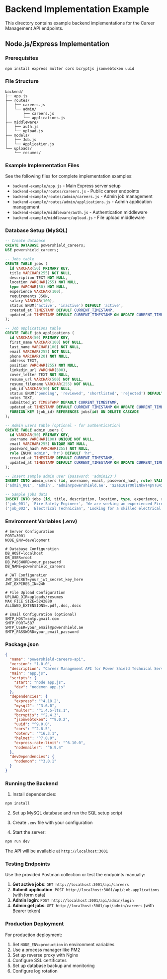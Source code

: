 # Backend Implementation Example

This directory contains example backend implementations for the Career Management API endpoints.

## Node.js/Express Implementation

### Prerequisites
```bash
npm install express multer cors bcryptjs jsonwebtoken uuid
```

### File Structure
```
backend/
├── app.js
├── routes/
│   ├── careers.js
│   └── admin/
│       ├── careers.js
│       └── applications.js
├── middleware/
│   ├── auth.js
│   └── upload.js
├── models/
│   ├── Job.js
│   └── Application.js
└── uploads/
    └── resumes/
```

### Example Implementation Files

See the following files for complete implementation examples:
- `backend-example/app.js` - Main Express server setup
- `backend-example/routes/careers.js` - Public career endpoints
- `backend-example/routes/admin/careers.js` - Admin job management
- `backend-example/routes/admin/applications.js` - Admin application management
- `backend-example/middleware/auth.js` - Authentication middleware
- `backend-example/middleware/upload.js` - File upload middleware

### Database Setup (MySQL)

```sql
-- Create database
CREATE DATABASE powershield_careers;
USE powershield_careers;

-- Jobs table
CREATE TABLE jobs (
  id VARCHAR(50) PRIMARY KEY,
  title VARCHAR(255) NOT NULL,
  description TEXT NOT NULL,
  location VARCHAR(255) NOT NULL,
  type VARCHAR(50) NOT NULL,
  experience VARCHAR(100),
  requirements JSON,
  salary VARCHAR(100),
  status ENUM('active', 'inactive') DEFAULT 'active',
  created_at TIMESTAMP DEFAULT CURRENT_TIMESTAMP,
  updated_at TIMESTAMP DEFAULT CURRENT_TIMESTAMP ON UPDATE CURRENT_TIMESTAMP
);

-- Job applications table
CREATE TABLE job_applications (
  id VARCHAR(50) PRIMARY KEY,
  first_name VARCHAR(100) NOT NULL,
  last_name VARCHAR(100) NOT NULL,
  email VARCHAR(255) NOT NULL,
  phone VARCHAR(20) NOT NULL,
  address TEXT,
  position VARCHAR(255) NOT NULL,
  linkedin_url VARCHAR(500),
  cover_letter TEXT NOT NULL,
  resume_url VARCHAR(500) NOT NULL,
  resume_filename VARCHAR(255) NOT NULL,
  job_id VARCHAR(50) NOT NULL,
  status ENUM('pending', 'reviewed', 'shortlisted', 'rejected') DEFAULT 'pending',
  notes TEXT,
  submitted_at TIMESTAMP DEFAULT CURRENT_TIMESTAMP,
  updated_at TIMESTAMP DEFAULT CURRENT_TIMESTAMP ON UPDATE CURRENT_TIMESTAMP,
  FOREIGN KEY (job_id) REFERENCES jobs(id) ON DELETE CASCADE
);

-- Admin users table (optional - for authentication)
CREATE TABLE admin_users (
  id VARCHAR(50) PRIMARY KEY,
  username VARCHAR(100) UNIQUE NOT NULL,
  email VARCHAR(255) UNIQUE NOT NULL,
  password_hash VARCHAR(255) NOT NULL,
  role ENUM('admin', 'hr') DEFAULT 'hr',
  created_at TIMESTAMP DEFAULT CURRENT_TIMESTAMP,
  updated_at TIMESTAMP DEFAULT CURRENT_TIMESTAMP ON UPDATE CURRENT_TIMESTAMP
);

-- Insert sample admin user (password: 'admin123')
INSERT INTO admin_users (id, username, email, password_hash, role) VALUES 
('admin_001', 'admin', 'admin@powershield.ae', '$2a$10$rOOl1NkwT4pVTu4zGWr.5eD5zl7YtXqZ8vDy1fz0n6yMHnFyKyZgm', 'admin');

-- Sample jobs data
INSERT INTO jobs (id, title, description, location, type, experience, requirements, salary, status) VALUES 
('job_001', 'Fire Safety Engineer', 'We are seeking an experienced Fire Safety Engineer to join our team. The successful candidate will be responsible for designing, installing, and maintaining fire protection systems.', 'Dubai, UAE', 'Full-time', '3-5 years', '["Bachelor degree in Fire Engineering or related field", "3+ years experience in fire protection systems", "Civil Defence approval certificate", "Strong knowledge of NFPA standards"]', 'AED 8,000 - 12,000', 'active'),
('job_002', 'Electrical Technician', 'Looking for a skilled electrical technician with experience in emergency exit lighting and electrical installations in commercial buildings.', 'Abu Dhabi, UAE', 'Full-time', '2-4 years', '["ITI/Diploma in Electrical Engineering", "UAE driving license", "Experience with emergency lighting systems", "Basic English communication skills"]', 'AED 4,000 - 6,000', 'active');
```

### Environment Variables (.env)

```env
# Server Configuration
PORT=3001
NODE_ENV=development

# Database Configuration
DB_HOST=localhost
DB_USER=root
DB_PASSWORD=your_password
DB_NAME=powershield_careers

# JWT Configuration
JWT_SECRET=your_jwt_secret_key_here
JWT_EXPIRES_IN=24h

# File Upload Configuration
UPLOAD_DIR=uploads/resumes
MAX_FILE_SIZE=5242880
ALLOWED_EXTENSIONS=.pdf,.doc,.docx

# Email Configuration (optional)
SMTP_HOST=smtp.gmail.com
SMTP_PORT=587
SMTP_USER=your_email@powershield.ae
SMTP_PASSWORD=your_email_password
```

### Package.json

```json
{
  "name": "powershield-careers-api",
  "version": "1.0.0",
  "description": "Career Management API for Power Shield Technical Service LLC",
  "main": "app.js",
  "scripts": {
    "start": "node app.js",
    "dev": "nodemon app.js"
  },
  "dependencies": {
    "express": "^4.18.2",
    "mysql2": "^3.6.0",
    "multer": "^1.4.5-lts.1",
    "bcryptjs": "^2.4.3",
    "jsonwebtoken": "^9.0.2",
    "uuid": "^9.0.0",
    "cors": "^2.8.5",
    "dotenv": "^16.3.1",
    "helmet": "^7.0.0",
    "express-rate-limit": "^6.10.0",
    "nodemailer": "^6.9.4"
  },
  "devDependencies": {
    "nodemon": "^3.0.1"
  }
}
```

### Running the Backend

1. Install dependencies:
```bash
npm install
```

2. Set up MySQL database and run the SQL setup script

3. Create `.env` file with your configuration

4. Start the server:
```bash
npm run dev
```

The API will be available at `http://localhost:3001`

### Testing Endpoints

Use the provided Postman collection or test the endpoints manually:

1. **Get active jobs**: `GET http://localhost:3001/api/careers`
2. **Submit application**: `POST http://localhost:3001/api/job-applications` (with form data)
3. **Admin login**: `POST http://localhost:3001/api/admin/login`
4. **Admin get jobs**: `GET http://localhost:3001/api/admin/careers` (with Bearer token)

### Production Deployment

For production deployment:
1. Set `NODE_ENV=production` in environment variables
2. Use a process manager like PM2
3. Set up reverse proxy with Nginx
4. Configure SSL certificates
5. Set up database backup and monitoring
6. Configure log rotation
